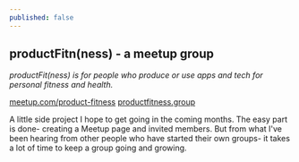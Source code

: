 ```yaml
---
published: false
---
```

## productFitn(ness) - a meetup group

_productFit(ness) is for people who produce or use apps and tech for personal fitness and health._

[meetup.com/product-fitness](https://www.meetup.com/product-fitness)
[productfitness.group](http://http://www.productfitness.group/)

A little side project I hope to get going in the coming months. The easy part is done- creating a Meetup page and invited members. But from what I've been hearing from other people who have started their own groups- it takes a lot of time to keep a group going and growing.